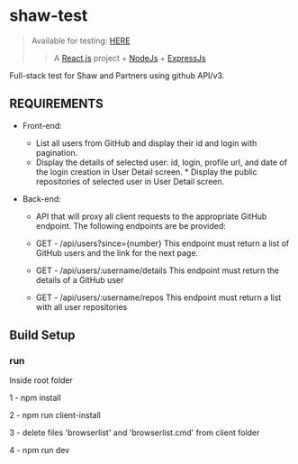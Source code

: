 # shaw-test

> Available for testing: [HERE](https://diogo-scoz-shaw-test.herokuapp.com/)
>> A [React.js](https://reactjs.org/) project + [NodeJs](https://nodejs.org/) + [ExpressJs](https://expressjs.com/) 

Full-stack test for Shaw and Partners using github API/v3.

## REQUIREMENTS

- Front-end:
  * List all users from GitHub and display their id and login with pagination.
  * Display the details of selected user: id, login, profile url, and date of the login creation in User Detail screen. \* Display the public repositories of selected user in User Detail screen.

- Back-end:
  * API that will proxy all client requests to the appropriate GitHub endpoint. The following endpoints are be provided:

  * GET - /api/users?since={number}
This endpoint must return a list of GitHub users and the link for the next page.

  * GET - /api/users/:username/details
This endpoint must return the details of a GitHub user

  * GET - /api/users/:username/repos
This endpoint must return a list with all user repositories

## Build Setup

### run

Inside root folder

1 - npm install

2 - npm run client-install

3 - delete files 'browserlist' and 'browserlist.cmd' from client folder

4 - npm run dev
